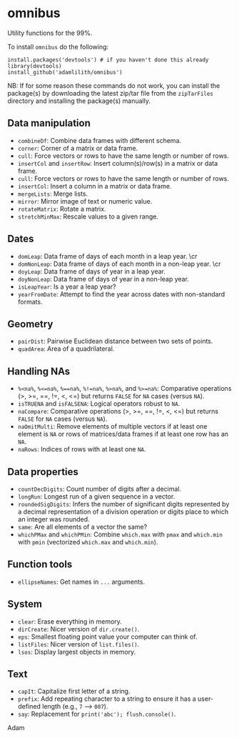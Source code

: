 # omnibus
Utility functions for the 99%.

To install `omnibus` do the following:

`install.packages('devtools') # if you haven't done this already`  
`library(devtools)`  
`install_github('adamlilith/omnibus')`

NB: If for some reason these commands do not work, you can install the package(s) by downloading the latest zip/tar file from the `zipTarFiles` directory and installing the package(s) manually.

## Data manipulation ##
* `combineDf`: Combine data frames with different schema.
* `corner`: Corner of a matrix or data frame.
* `cull`: Force vectors or rows to have the same length or number of rows.
* `insertCol` and `insertRow`: Insert column(s)/row(s) in a matrix or data frame.
* `cull`: Force vectors or rows to have the same length or number of rows.
* `insertCol`: Insert a column in a matrix or data frame.
* `mergeLists`: Merge lists.
* `mirror`: Mirror image of text or numeric value.
* `rotateMatrix`: Rotate a matrix.
* `stretchMinMax`: Rescale values to a given range.

## Dates ##
* `domLeap`: Data frame of days of each month in a leap year. \cr
* `domNonLeap`: Data frame of days of each month in a non-leap year. \cr
* `doyLeap`: Data frame of days of year in a leap year.
* `doyNonLeap`: Data frame of days of year in a non-leap year.
* `isLeapYear`: Is a year a leap year?
* `yearFromDate`: Attempt to find the year across dates with non-standard formats.

## Geometry ##
* `pairDist`: Pairwise Euclidean distance between two sets of points.
* `quadArea`: Area of a quadrilateral.

## Handling NAs
* `%<na%`, `%<=na%`, `%==na%`, `%!=na%`, `%>na%`, and `%>=na%`: Comparative operations (>, >=, ==, !=, <, <=) but returns `FALSE` for `NA` cases (versus `NA`).
* `isTRUENA` and `isFALSENA`: Logical operators robust to `NA`.
* `naCompare`: Comparative operations (>, >=, ==, !=, <, <=) but returns `FALSE` for `NA` cases (versus `NA`).
* `naOmitMulti`: Remove elements of multiple vectors if at least one element is `NA` or rows of matrices/data frames if at least one row has an `NA`.
* `naRows`: Indices of rows with at least one `NA`.

## Data properties ##
* `countDecDigits`: Count number of digits after a decimal.
* `longRun`: Longest run of a given sequence in a vector.
* `roundedSigDigits`: Infers the number of significant digits represented by a decimal representation of a division operation or digits place to which an integer was rounded.
* `same`: Are all elements of a vector the same?
* `whichPMax` and `whichPMin`: Combine `which.max` with `pmax` and `which.min` with `pmin` (vectorized `which.max` and `which.min`).

## Function tools ##
* `ellipseNames`: Get names in `...` arguments.

## System ##
* `clear`: Erase everything in memory.
* `dirCreate`: Nicer version of `dir.create()`.
* `eps`: Smallest floating point value your computer can think of.
* `listFiles`: Nicer version of `list.files()`.
* `lsos`: Display largest objects in memory.

## Text ##
* `capIt`: Capitalize first letter of a string.
* `prefix`: Add repeating character to a string to ensure it has a user-defined length (e.g., `7` --> `007`).
* `say`: Replacement for `print('abc'); flush.console()`.

Adam
